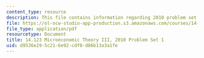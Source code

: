 ```yaml
---
content_type: resource
description: This file contains information regarding 2010 problem set 1.
file: https://ol-ocw-studio-app-production.s3.amazonaws.com/courses/14-123-microeconomic-theory-iii-spring-2015/d9536e295c216e92cdf0d86b13a3a1fe_MIT14_123S15_PSet_1_10.pdf
file_type: application/pdf
resourcetype: Document
title: 14.123 Microeconomic Theory III, 2010 Problem Set 1
uid: d9536e29-5c21-6e92-cdf0-d86b13a3a1fe
---
```

